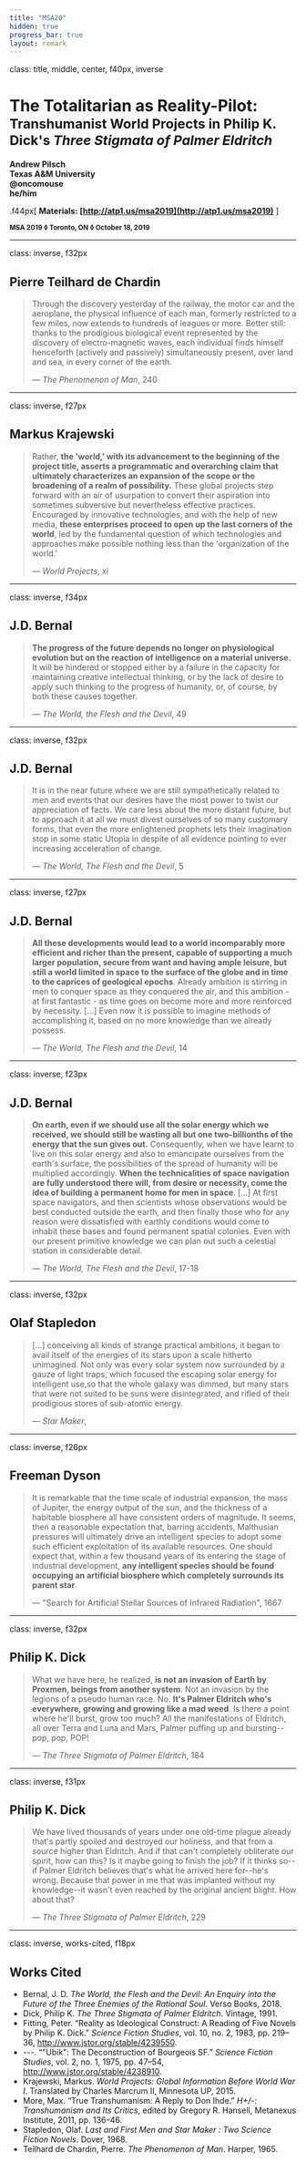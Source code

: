 ```yaml
---
title: "MSA20"
hidden: true
progress_bar: true
layout: remark
---
```

class: title, middle, center, f40px, inverse

# The Totalitarian as Reality-Pilot:<br><small>Transhumanist World Projects in Philip K. Dick's *Three Stigmata of Palmer Eldritch*</small>

**Andrew Pilsch**  
**Texas A&M University**  
**<span class="twitter_badge">@oncomouse</span>**  
**he/him**

.f44px[
**Materials: [http://atp1.us/msa2019](http://atp1.us/msa2019)**
]

**<small>MSA 2019 ◊ Toronto, ON ◊ October 18, 2019</small>**

---
class: inverse, f32px

## Pierre Teilhard de Chardin

> Through the discovery yesterday of the railway, the motor car and the aeroplane, the physical influence of each man, formerly restricted to a few miles, now extends to hundreds of leagues or more. Better still: thanks to the prodigious biological event represented by the discovery of electro-magnetic waves, each individual finds himself henceforth (actively and passively) simultaneously present, over land and sea, in every corner of the earth.
>
> — *The Phenomenon of Man*, 240
---
class: inverse, f27px

## Markus Krajewski

> Rather, **the 'world,' with its advancement to the beginning of the project title, asserts a programmatic and overarching claim that ultimately characterizes an expansion of the scope or the broadening of a realm of possibility.** These global projects step forward with an air of usurpation to convert their aspiration into sometimes subversive but nevertheless effective practices. Encouraged by innovative technologies, and with the help of new media, **these enterprises proceed to open up the last corners of the world**, led by the fundamental question of which technologies and approaches make possible nothing less than the 'organization of the world.'
>
> — *World Projects*, xi

---
class: inverse, f34px

## J.D. Bernal

> **The progress of the future depends no longer on physiological evolution but on the reaction of intelligence on a material universe**. It will be hindered or stopped either by a failure in the capacity for maintaining creative intellectual thinking, or by the lack of desire to apply such thinking to the progress of humanity, or, of course, by both these causes together.
>
> — *The World, the Flesh and the Devil*, 49
---
class: inverse, f32px
## J.D. Bernal

> It is in the near future where we are still sympathetically related to men and events that our desires have the most power to twist our appreciation of facts. We care less about the more distant future, but to approach it at all we must divest ourselves of so many customary forms, that even the more enlightened prophets lets their imagination stop in some static Utopia in despite of all evidence pointing to ever increasing acceleration of change.
>
> — *The World, The Flesh and the Devil*, 5

---
class: inverse, f27px
## J.D. Bernal

> **All these developments would lead to a world incomparably more efficient and richer than the present, capable of supporting a much larger population, secure from want and having ample leisure, but still a world limited in space to the surface of the globe and in time to the caprices of geological epochs**. Already ambition is stirring in men to conquer space as they conquered the air, and this ambition - at first fantastic - as time goes on become more and more reinforced by necessity. […] Even now it is possible to imagine methods of accomplishing it, based on no more knowledge than we already possess.
>
> — *The World, The Flesh and the Devil*, 14
---
class: inverse, f23px
## J.D. Bernal

> **On earth, even if we should use all the solar energy which we received, we should still be wasting all but one two-billionths of the energy that the sun gives out.** Consequently, when we have learnt to live on this solar energy and also to emancipate ourselves from the earth's surface, the possibilities of the spread of humanity will be multiplied accordingly. **When the technicalities of space navigation are fully understood there will, from desire or necessity, come the idea of building a permanent home for men in space**. […] At first space navigators, and then scientists whose observations would be best conducted outside the earth, and then finally those who for any reason were dissatisfied with earthly conditions would come to inhabit these bases and found permanent spatial colonies. Even with our present primitive knowledge we can plan out such a celestial station in considerable detail.
>
> — *The World, The Flesh and the Devil*, 17-18
---
class: inverse, f32px
## Olaf Stapledon

> […] conceiving all kinds of strange practical ambitions, it began to avail itself of the energies of its stars upon a scale hitherto unimagined. Not only was every solar system now surrounded by a gauze of light traps, which focused the escaping solar energy for intelligent use,so that the whole galaxy was dimmed, but many stars that were not suited to be suns were disintegrated, and rifled of their prodigious stores of sub-atomic energy.
>
> — *Star Maker*, 

---
class: inverse, f26px

## Freeman Dyson

> It is remarkable that the time scale of industrial expansion, the mass of Jupiter, the energy output of the sun, and the thickness of a habitable biosphere all have consistent orders of magnitude. It seems, then a reasonable expectation that, barring accidents, Malthusian pressures will ultimately drive an intelligent species to adopt some such efficient exploitation of its available resources. One should expect that, within a few thousand years of its entering the stage of industrial development, **any intelligent species should be found occupying an artificial biosphere which completely surrounds its parent star**.
>
> — "Search for Artificial Stellar Sources of Infrared Radiation", 1667
---
class: inverse, f32px

## Philip K. Dick

> What we have here, he realized, **is not an invasion of Earth by Proxmen, beings from another system**. Not an invasion by the legions of a pseudo human race. No. **It's Palmer Eldritch who's everywhere, growing and growing like a mad weed**. Is there a point where he'll burst, grow too much? All the manifestations of Eldritch, all over Terra and Luna and Mars, Palmer puffing up and bursting--pop, pop, POP!
>
> — *The Three Stigmata of Palmer Eldritch*, 184
---
class: inverse, f31px

## Philip K. Dick

> We have lived thousands of years under one old-time plague already that's partly spoiled and destroyed our holiness, and that from a source higher than Eldritch. And if that can't completely obliterate our spirit, how can this? Is it maybe going to finish the job? If it thinks so--if Palmer Eldritch believes that's what he arrived here for--he's wrong. Because that power in me that was implanted without my knowledge--it wasn't even reached by the original ancient blight. How about that?
>
> — *The Three Stigmata of Palmer Eldritch*, 229
---
class: inverse, works-cited, f18px

## Works Cited

* Bernal, J. D. *The World, the Flesh and the Devil: An Enquiry into the Future of the Three Enemies of the Rational Soul*. Verso Books, 2018.
* Dick, Philip K. *The Three Stigmata of Palmer Eldritch*. Vintage, 1991.
* Fitting, Peter. “Reality as Ideological Construct: A Reading of Five Novels by Philip K. Dick.” *Science Fiction Studies*, vol. 10, no. 2, 1983, pp. 219–36, <a href="http://www.jstor.org/stable/4239550">http://www.jstor.org/stable/4239550</a>.
* ---. “"Ubik": The Deconstruction of Bourgeois SF.” *Science Fiction Studies*, vol. 2, no. 1, 1975, pp. 47–54, <a href="http://www.jstor.org/stable/4238910">http://www.jstor.org/stable/4238910</a>.
* Krajewski, Markus. *World Projects: Global Information Before World War I*. Translated by Charles Marcrum II, Minnesota UP, 2015.
* More, Max. “True Transhumanism: A Reply to Don Ihde.” *H+/-: Transhumanism and Its Critics*, edited by Gregory R. Hansell, Metanexus Institute, 2011, pp. 136–46.
* Stapledon, Olaf. *Last and First Men and Star Maker : Two Science Fiction Novels*. Dover, 1968.
* Teilhard de Chardin, Pierre. *The Phenomenon of Man*. Harper, 1965.

